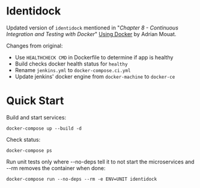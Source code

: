 # Identidock

Updated version of `identidock` mentioned in
"_Chapter 8 - Continuous Integration and Testing with Docker_"
[Using Docker](https://www.amazon.com/Using-Docker-Developing-Deploying-Containers/dp/1491915765/ref=sr_1_1?ie=UTF8&qid=1520226136&sr=8-1&keywords=using-docker)
by Adrian Mouat.

Changes from original:

- Use `HEALTHCHECK CMD` in Dockerfile to determine if app is healthy
- Build checks docker health status for `healthy`
- Rename `jenkins.yml` to `docker-compose.ci.yml`
- Update jenkins' docker engine from `docker-machine` to `docker-ce`


# Quick Start

Build and start services:

    docker-compose up --build -d

Check status:

    docker-compose ps

Run unit tests only where --no-deps tell it to not start the
microservices and --rm removes the container when done:

    docker-compose run --no-deps --rm -e ENV=UNIT identidock
